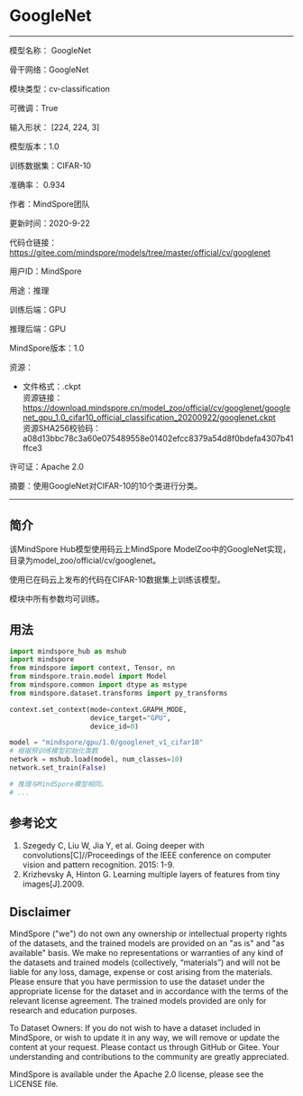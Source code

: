 # GoogleNet

---

模型名称： GoogleNet

骨干网络：GoogleNet

模块类型：cv-classification

可微调：True

输入形状： [224, 224, 3]

模型版本：1.0

训练数据集：CIFAR-10

准确率： 0.934

作者：MindSpore团队

更新时间：2020-9-22

代码仓链接： <https://gitee.com/mindspore/models/tree/master/official/cv/googlenet>

用户ID：MindSpore

用途：推理

训练后端：GPU

推理后端：GPU

MindSpore版本：1.0

资源：

  -
    文件格式：.ckpt  
    资源链接： <https://download.mindspore.cn/model_zoo/official/cv/googlenet/googlenet_gpu_1.0_cifar10_official_classification_20200922/googlenet.ckpt>  
    资源SHA256校验码：a08d13bbc78c3a60e075489558e01402efcc8379a54d8f0bdefa4307b41ffce3

许可证：Apache 2.0

摘要：使用GoogleNet对CIFAR-10的10个类进行分类。

---

## 简介

该MindSpore Hub模型使用码云上MindSpore ModelZoo中的GoogleNet实现，目录为model_zoo/official/cv/googlenet。

使用已在码云上发布的代码在CIFAR-10数据集上训练该模型。

模块中所有参数均可训练。

## 用法

```python
import mindspore_hub as mshub
import mindspore
from mindspore import context, Tensor, nn
from mindspore.train.model import Model
from mindspore.common import dtype as mstype
from mindspore.dataset.transforms import py_transforms

context.set_context(mode=context.GRAPH_MODE,
                    device_target="GPU",
                    device_id=0)

model = "mindspore/gpu/1.0/googlenet_v1_cifar10"
# 根据预训练模型初始化类数
network = mshub.load(model, num_classes=10)
network.set_train(False)

# 推理与MindSpore模型相同。
# ...
```

## 参考论文

1. Szegedy C, Liu W, Jia Y, et al. Going deeper with convolutions[C]//Proceedings of the IEEE conference on computer vision and pattern recognition. 2015: 1-9.
2. Krizhevsky A, Hinton G. Learning multiple layers of features from tiny images[J].2009.

## Disclaimer

MindSpore ("we") do not own any ownership or intellectual property rights of the datasets, and the trained models are provided on an "as is" and "as available" basis. We make no representations or warranties of any kind of the datasets and trained models (collectively, “materials”) and will not be liable for any loss, damage, expense or cost arising from the materials. Please ensure that you have permission to use the dataset under the appropriate license for the dataset and in accordance with the terms of the relevant license agreement. The trained models provided are only for research and education purposes.

To Dataset Owners: If you do not wish to have a dataset included in MindSpore, or wish to update it in any way, we will remove or update the content at your request. Please contact us through GitHub or Gitee. Your understanding and contributions to the community are greatly appreciated.

MindSpore is available under the Apache 2.0 license, please see the LICENSE file.